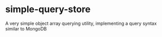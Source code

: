 # simple-query-store
A very simple object array querying utility, implementing a query syntax similar to MongoDB
